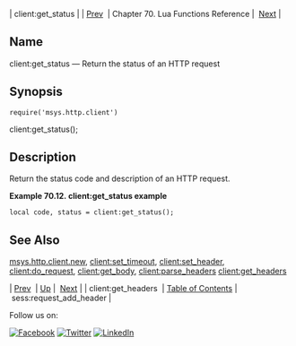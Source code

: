 | client:get_status |
| [Prev](lua.ref.client_get_headers.php)  | Chapter 70. Lua Functions Reference |  [Next](lua.ref.sess_request_add_header.php) |

<a name="lua.ref.client_get_status"></a>
## Name

client:get_status — Return the status of an HTTP request

<a name="idp15241712"></a>
## Synopsis

`require('msys.http.client')`

client:get_status();

<a name="idp15244256"></a>
## Description

Return the status code and description of an HTTP request.

<a name="lua.ref.client_get_status.example"></a>

**Example 70.12. client:get_status example**

`local code, status = client:get_status();`
<a name="idp15247776"></a>
## See Also

[msys.http.client.new](lua.ref.msys.http.client.new.php "msys.http.client.new"), [client:set_timeout](lua.ref.client_set_timeout.php "client:set_timeout"), [client:set_header](lua.ref.client_set_header.php "client:set_header"), [client:do_request](lua.ref.client_do_request.php "client:do_request"), [client:get_body](lua.ref.client_get_body.php "client:get_body"), [client:parse_headers](lua.ref.client_parse_headers.php "client:parse_headers") [client:get_headers](lua.ref.client_get_headers.php "client:get_headers")

| [Prev](lua.ref.client_get_headers.php)  | [Up](lua.function.details.php) |  [Next](lua.ref.sess_request_add_header.php) |
| client:get_headers  | [Table of Contents](index.php) |  sess:request_add_header |

Follow us on:

[![Facebook](https://support.messagesystems.com/images/icon-facebook.png)](http://www.facebook.com/messagesystems) [![Twitter](https://support.messagesystems.com/images/icon-twitter.png)](http://twitter.com/#!/MessageSystems) [![LinkedIn](https://support.messagesystems.com/images/icon-linkedin.png)](http://www.linkedin.com/company/message-systems)